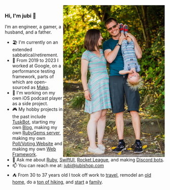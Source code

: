 <img align="right" src="https://github.com/jubishop/jubishop/blob/master/family.jpg" alt="Me and my family" width=320px />

### Hi, I'm jubi 👋

I’m an engineer, a gamer, a husband, and a father.  

- 🏖️  I'm currently on an extended sabbatical/retirement.
- 🤖  From 2019 to 2023 I worked at Google, on a performance testing framework, parts of which are open-sourced as [Mako](https://github.com/google/mako).
- 🎤  I'm working on my own iOS podcast player as a side project.
- 🎮  My hobby projects in the past include [TuskBot](http://jubishop.com/TuskBot/), starting my own [Blog](http://artisanalsoftware.com), making my own [RubyGems server](https://www.jubigems.org), making my own [Poll/Voting Website](http://smalldemocracy.com) and making my own [Web Framework](https://github.com/jubishop/tony).
- 💬  Ask me about [Ruby](https://www.ruby-lang.org/en/), [SwiftUI](https://developer.apple.com/xcode/swiftui/), [Rocket League](https://www.rocketleague.com/), and making [Discord bots](https://discord.com/developers/docs/).
- 📫  You can reach me at: jubi@jubishop.com
- ⛺️  From 30 to 37 years old I took off work to [travel](https://www.facebook.com/photo.php?fbid=10153543934061965), remodel an [old home](https://www.facebook.com/photo.php?fbid=10154096252916965), do a [ton of hiking](https://www.facebook.com/photo.php?fbid=10152188922846965), and [start](https://www.facebook.com/photo.php?fbid=10153870929511965) a [family](https://www.facebook.com/photo.php?fbid=10156253545221965).
